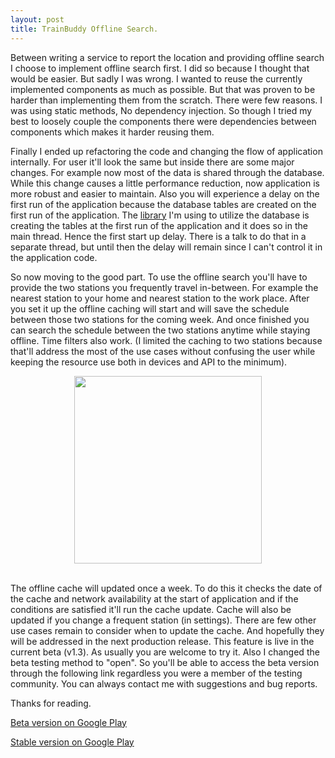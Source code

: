 ```yaml
---
layout: post
title: TrainBuddy Offline Search.
---
```


Between writing a service to report the location and providing offline search I choose to implement offline search first. I did so because I thought that would be easier. But sadly I was wrong. I wanted to reuse the currently implemented components as much as possible. But that was proven to be harder than implementing them from the scratch. There were few reasons. I was using static methods, No dependency injection. So though I tried my best to loosely couple the components there were dependencies between components which makes it harder reusing them.

Finally I ended up refactoring the code and changing the flow of application internally. For user it'll look the same but inside there are some major changes. For example now most of the data is shared through the database. While this change causes a little performance reduction, now application is more robust and easier to maintain. Also you will experience a delay on the first run of the application because the database tables are created on the first run of the application. The [library](https://github.com/satyan/sugar) I'm using to utilize the database is creating the tables at the first run of the application and it does so in the main thread. Hence the first start up delay. There is a talk to do that in a separate thread, but until then the delay will remain since I can't control it in the application code.

So now moving to the good part. To use the offline search you'll have to provide the two stations you frequently travel in-between. For example the nearest station to your home and nearest station to the work place. After you set it up the offline caching will start and will save the schedule between those two stations for the coming week. And once finished you can search the schedule between the two stations anytime while staying offline. Time filters also work. (I limited the caching to two stations because that'll address the most of the use cases without confusing the user while keeping the resource use both in devices and API to the minimum).

<div align="center"><img src="{{ site.baseurl }}/assets/offline_search.png" style="width: 300px;"></div></br>

The offline cache will updated once a week. To do this it checks the date of the cache and network availability at the start of application and if the conditions are satisfied it'll run the cache update. Cache will also be updated if you change a frequent station (in settings). There are few other use cases remain to consider when to update the cache. And hopefully they will be addressed in the next production release. This feature is live in the current beta (v1.3). As usually you are welcome to try it. Also I changed the beta testing method to "open". So you'll be able to access the beta version through the following link regardless you were a member of the testing community. You can always contact me with suggestions and bug reports.

Thanks for reading.

[Beta version on Google Play](https://play.google.com/apps/testing/com.kasungamlath.trainbuddy)

[Stable version on Google Play](https://play.google.com/store/apps/details?id=com.kasungamlath.trainbuddy)
